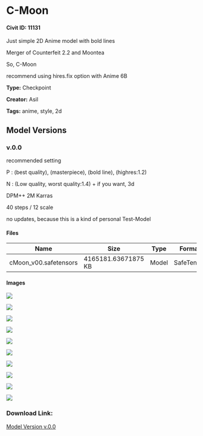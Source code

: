 # C-Moon

#### Civit ID: 11131

<p>Just simple 2D Anime model with bold lines</p><p></p><p>Merger of Counterfeit 2.2 and Moontea</p><p>So, C-Moon</p><p></p><p>recommend using hires.fix option with Anime 6B</p>

**Type:** Checkpoint

**Creator:** Asil

**Tags:** anime, style, 2d

## Model Versions

### v.0.0

<p>recommended setting</p><p>P : (best quality), (masterpiece), (bold line), (highres:1.2)</p><p>N : (Low quality, worst quality:1.4) + if you want, 3d</p><p>DPM++ 2M Karras</p><p>40 steps / 12 scale</p><p></p><p>no updates, because this is a kind of personal Test-Model</p>

#### Files

| Name | Size | Type | Format | Download Url | AutoV1 | AutoV2 | SHA256 | CRC32 | BLAKE3 |
| --- | --- | --- | --- | --- | --- | --- | --- | --- | --- |
| cMoon_v00.safetensors | 4165181.63671875 KB | Model | SafeTensor | https://civitai.com/api/download/models/13190 | 07706111 | 5DC8F2B17E | 5DC8F2B17EEAB09CCA020ABD417B7E0BFE7F2CFFF57DFC9A242F7EACC143352E | 8AA48A65 | 936CEB1B8504A7752AA369AF21BFD9D88F3ED0039DD24142528866C0A740289C |

#### Images

<p><img src="https://image.civitai.com/xG1nkqKTMzGDvpLrqFT7WA/f85151a3-c94c-4499-4e8c-7347f0c10b00/width=450/127465.jpeg" /></p>

<p><img src="https://image.civitai.com/xG1nkqKTMzGDvpLrqFT7WA/a1087d37-9b79-4874-a7c9-2db1c4173100/width=450/127473.jpeg" /></p>

<p><img src="https://image.civitai.com/xG1nkqKTMzGDvpLrqFT7WA/050c2e25-50b9-4c4b-183b-e2077b6bd900/width=450/127472.jpeg" /></p>

<p><img src="https://image.civitai.com/xG1nkqKTMzGDvpLrqFT7WA/67234347-dad5-4ab4-9b32-037abce7ce00/width=450/127471.jpeg" /></p>

<p><img src="https://image.civitai.com/xG1nkqKTMzGDvpLrqFT7WA/58cfbe50-8853-470b-781f-6b0809eb6b00/width=450/127470.jpeg" /></p>

<p><img src="https://image.civitai.com/xG1nkqKTMzGDvpLrqFT7WA/10d7bd4b-1cb8-49bf-4864-fd4088d14300/width=450/127468.jpeg" /></p>

<p><img src="https://image.civitai.com/xG1nkqKTMzGDvpLrqFT7WA/d0cf6ed6-34c9-458c-f981-8d0c082ae400/width=450/128803.jpeg" /></p>

<p><img src="https://image.civitai.com/xG1nkqKTMzGDvpLrqFT7WA/6358ff2b-a298-4bb6-b028-068619ae8300/width=450/128802.jpeg" /></p>

<p><img src="https://image.civitai.com/xG1nkqKTMzGDvpLrqFT7WA/fcb2f1c3-0870-4c96-099d-7d567a95f100/width=450/127467.jpeg" /></p>

<p><img src="https://image.civitai.com/xG1nkqKTMzGDvpLrqFT7WA/da977477-bbcd-4a1c-7655-e4a56e4cf800/width=450/127466.jpeg" /></p>

### Download Link:

[Model Version v.0.0](https://civitai.com/api/download/models/13190)

